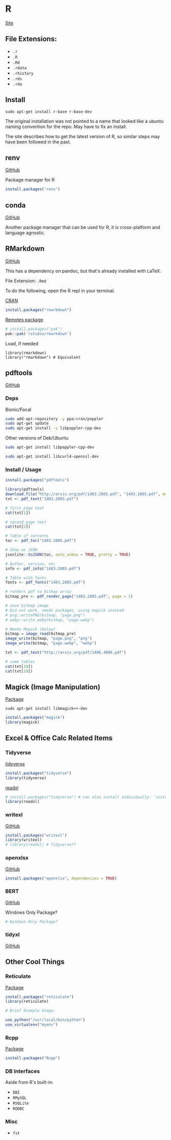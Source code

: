 # R

[Site](https://cran.r-project.org/bin/linux/ubuntu/fullREADME.html)

## File Extensions: 

* `.r`
* `.R`
* `.Rd`
* `.rdata`
* `.rhistory`
* `.rds`
* `.rda`

## Install

`sudo apt-get install r-base r-base-dev`

The original installation was not pointed to a name that looked like a ubuntu naming convention for the repo. May have to fix an install.

The site describes how to get the latest version of R, so similar steps may have been followed in the past.

## renv

[GitHub](https://github.com/rstudio/renv/)

Package manager for R

```R
install.packages("renv")
```

## conda

[GitHub](https://github.com/conda/conda)

Another package manager that can be used for R, it is cross-platform and language agnostic.

## RMarkdown

[GitHub](https://github.com/rstudio/rmarkdown)

This has a dependency on pandoc, but that's already installed with LaTeX.

File Extension: `.Rmd`

To do the following, open the R repl in your terminal.

[CRAN](https://cran.r-project.org/)
```R
install.packages("rmarkdown")
```

[Remotes package](https://remotes.r-lib.org/)
```R
# install.packages("pak")
pak::pak('rstudio/rmarkdown')
```

Load, if needed
```
library(rmarkdown)
library("rmarkdown") # Equivalent
```

## pdftools

[GitHub](https://github.com/ropensci/pdftools)

### Deps

Bionic/Focal
```sh
sudo add-apt-repository -y ppa:cran/poppler
sudo apt-get update
sudo apt-get install -y libpoppler-cpp-dev
```

Other versions of Deb/Ubuntu
```sh
sudo apt-get install libpoppler-cpp-dev
```

```sh
sudo apt-get install libcurl4-openssl-dev
```

### Install / Usage

```R
install.packages("pdftools")
```

```R
library(pdftools)
download.file("http://arxiv.org/pdf/1403.2805.pdf", "1403.2805.pdf", mode = "wb")
txt <- pdf_text("1403.2805.pdf")

# first page text
cat(txt[1])

# second page text
cat(txt[2])
```

```R
# Table of contents
toc <- pdf_toc("1403.2805.pdf")

# Show as JSON
jsonlite::toJSON(toc, auto_unbox = TRUE, pretty = TRUE)
```

```R
# Author, version, etc
info <- pdf_info("1403.2805.pdf")

# Table with fonts
fonts <- pdf_fonts("1403.2805.pdf")
```

```R
# renders pdf to bitmap array
bitmap_pre <- pdf_render_page("1403.2805.pdf", page = 1)

# save bitmap image
# Did not work, needs packages, using magick instead
# png::writePNG(bitmap, "page.png")
# webp::write_webp(bitmap, "page.webp")

# Needs Magick (below)
bitmap = image_read(bitmap_pre)
image_write(bitmap, "page.png", "png")
image_write(bitmap, "page.webp", "webp")


```

```R
txt <- pdf_text("http://arxiv.org/pdf/1406.4806.pdf")

# some tables
cat(txt[18])
cat(txt[19])
```

## Magick (Image Manipulation)

[Package](https://cran.r-project.org/web/packages/magick/vignettes/intro.html#:~:text=The%20magick%20package%20provide%20a,an%20overwhelming%20amount%20of%20functionality.)

`sudo apt-get install libmagick++-dev`

```R
install.packages("magick")
library(magick)
```

## Excel & Office Calc Related Items

### Tidyverse


[tidyverse](https://github.com/tidyverse/tidyverse)
```R
install.packages("tidyverse")
library(tidyverse)
```
[readxl](https://github.com/tidyverse/readxl/)
```R
# install.packages("tidyverse") # can also install individually: `install.packages("readxl")`
library(readxl)
```

### writexl

[GitHub](https://github.com/ropensci/writexl)

```R
install.packages("writexl")
library(writexl)
# library(readxl) # Tidyverse??
```

### openxlsx

[GitHub](https://github.com/ycphs/openxlsx)

```R
install.packages("openxlsx", dependencies = TRUE)
```

### BERT

[GitHub](https://github.com/sdllc/Basic-Excel-R-Toolkit)

Windows Only Package?

```R
# Windows Only Package?
```

### tidyxl

[GitHub](https://github.com/nacnudus/tidyxl)

## Other Cool Things

### Reticulate

[Package](https://cran.r-project.org/web/packages/reticulate/index.html)

```R
install.packages("reticulate")
library(reticulate)

# Brief Example Usage:

use_python("/usr/local/bin/python")
use_virtualenv("myenv")
```

### Rcpp

[Package](https://cran.r-project.org/web/packages/Rcpp/index.html)

```R
install.packages("Rcpp")
```

### DB Interfaces

Aside from R's built-in:

* `DBI`
* `RMySQL`
* `RSQLite`
* `RODBC`

### Misc

* `fst`
